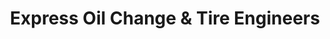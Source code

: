 ---
title: "Express Oil Change & Tire Engineers"
url: /warner-robins/express-oil-change-und-tire-engineers/
shop: Reifen
---